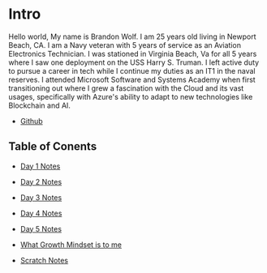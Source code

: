 # Intro 

Hello world,
My name is Brandon Wolf. I am 25 years old living in Newport Beach, CA. I am a Navy veteran with 5 years of service as an Aviation Electronics Technician. I was stationed in Virginia Beach, Va for all 5 years where I saw one deployment on the USS Harry S. Truman. I left active duty to pursue a career in tech while I continue my duties as an IT1 in the naval reserves. I attended Microsoft Software and Systems Academy when first transitioning out where I grew a fascination with the Cloud and its vast usages, specifically with Azure's ability to adapt to new technologies like Blockchain and AI.

- [Github](https://github.com/bwolf7)

## Table of Conents
- [Day 1 Notes](readin_notes_day1.md)
- [Day 2 Notes](day2notes.md)
- [Day 3 Notes](day3notes.md)
- [Day 4 Notes]()
- [Day 5 Notes]()

- [What Growth Mindset is to me](growthmind.md)
- [Scratch Notes](scratch_notes.md)



